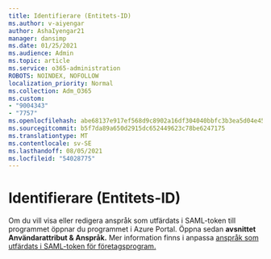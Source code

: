 ```yaml
---
title: Identifierare (Entitets-ID)
ms.author: v-aiyengar
author: AshaIyengar21
manager: dansimp
ms.date: 01/25/2021
ms.audience: Admin
ms.topic: article
ms.service: o365-administration
ROBOTS: NOINDEX, NOFOLLOW
localization_priority: Normal
ms.collection: Adm_O365
ms.custom:
- "9004343"
- "7757"
ms.openlocfilehash: abe68137e917ef568d9c8902a16df304040bbfc3b3ea5d04e45a5247bd639130
ms.sourcegitcommit: b5f7da89a650d2915dc652449623c78be6247175
ms.translationtype: MT
ms.contentlocale: sv-SE
ms.lasthandoff: 08/05/2021
ms.locfileid: "54028775"
---
```

# <a name="identifiers-entity-id"></a>Identifierare (Entitets-ID)

Om du vill visa eller redigera anspråk som utfärdats i SAML-token till programmet öppnar du programmet i Azure Portal. Öppna sedan **avsnittet Användarattribut & Anspråk.** Mer information finns i anpassa [anspråk som utfärdats i SAML-token för företagsprogram.](https://docs.microsoft.com/azure/active-directory/develop/active-directory-saml-claims-customization#editing-nameid)